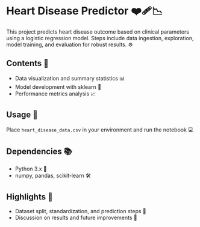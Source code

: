 # Heart Disease Predictor ❤️‍🩹📉

This project predicts heart disease outcome based on clinical parameters using a logistic regression model. Steps include data ingestion, exploration, model training, and evaluation for robust results. ⚙️

## Contents 📝
- Data visualization and summary statistics 📊
- Model development with sklearn 🧰
- Performance metrics analysis 📈

## Usage 🚀
Place `heart_disease_data.csv` in your environment and run the notebook 💻

## Dependencies 📚
- Python 3.x 🐍
- numpy, pandas, scikit-learn 🛠️

## Highlights 🌟
- Dataset split, standardization, and prediction steps 🧮
- Discussion on results and future improvements 🔄


